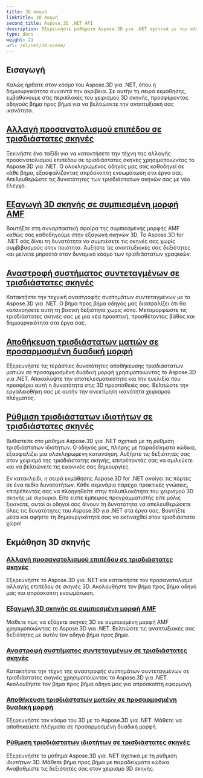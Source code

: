 ```yaml
---
title: 3D σκηνή
linktitle: 3D σκηνή
second_title: Aspose.3D .NET API
description: Εξερευνήστε μαθήματα Aspose.3D για .NET σχετικά με την αλλαγή του προσανατολισμού του επιπέδου, την εξαγωγή σκηνών σε συμπιεσμένη μορφή AMF, τα συστήματα συντεταγμένων αναστροφής και πολλά άλλα.
type: docs
weight: 21
url: /el/net/3d-scene/
---
```

## Εισαγωγή

Καλώς ήρθατε στον κόσμο του Aspose.3D για .NET, όπου η δημιουργικότητα συναντά την ακρίβεια. Σε αυτήν τη σειρά εκμάθησης, εμβαθύνουμε στις περιπλοκές του χειρισμού 3D σκηνής, προσφέροντας οδηγούς βήμα προς βήμα για να βελτιώσετε την αναπτυξιακή σας ικανότητα.

## [Αλλαγή προσανατολισμού επιπέδου σε τρισδιάστατες σκηνές](./change-plane-orientation/)

Ξεκινήστε ένα ταξίδι για να κατακτήσετε την τέχνη της αλλαγής προσανατολισμού επιπέδου σε τρισδιάστατες σκηνές χρησιμοποιώντας το Aspose.3D για .NET. Ο ολοκληρωμένος οδηγός μας σας καθοδηγεί σε κάθε βήμα, εξασφαλίζοντας απρόσκοπτη ενσωμάτωση στα έργα σας. Απελευθερώστε τις δυνατότητες των τρισδιάστατων σκηνών σας με νέο έλεγχο.

## [Εξαγωγή 3D σκηνής σε συμπιεσμένη μορφή AMF](./export-scene-compressed-amf/)

Βουτήξτε στη συναρπαστική σφαίρα της συμπιεσμένης μορφής AMF καθώς σας καθοδηγούμε στην εξαγωγή σκηνών 3D. Το Aspose.3D for .NET σάς δίνει τη δυνατότητα να συμπιέσετε τις σκηνές σας χωρίς συμβιβασμούς στην ποιότητα. Αυξήστε τις αναπτυξιακές σας δεξιότητες και μείνετε μπροστά στον δυναμικό κόσμο των τρισδιάστατων γραφικών.

## [Αναστροφή συστήματος συντεταγμένων σε τρισδιάστατες σκηνές](./flip-coordinate-system/)

Κατακτήστε την τεχνική αναστροφής συστημάτων συντεταγμένων με το Aspose.3D για .NET. Ο βήμα προς βήμα οδηγός μας διασφαλίζει ότι θα κατανοήσετε αυτή τη βασική δεξιότητα χωρίς κόπο. Μεταμορφώστε τις τρισδιάστατες σκηνές σας με μια νέα προοπτική, προσθέτοντας βάθος και δημιουργικότητα στα έργα σας.

## [Αποθήκευση τρισδιάστατων ματιών σε προσαρμοσμένη δυαδική μορφή](./save-3d-meshes-binary-format/)

Εξερευνήστε τις τεράστιες δυνατότητες αποθήκευσης τρισδιάστατων ματιών σε προσαρμοσμένη δυαδική μορφή χρησιμοποιώντας το Aspose.3D για .NET. Αποκαλύψτε την αποτελεσματικότητα και την ευελιξία που προσφέρει αυτή η δυνατότητα στις 3D προσπάθειές σας. Βελτιώστε την εργαλειοθήκη σας με αυτήν την ανεκτίμητη ικανότητα χειρισμού πλέγματος.

## [Ρύθμιση τρισδιάστατων ιδιοτήτων σε τρισδιάστατες σκηνές](./set-3d-properties/)

Βυθιστείτε στο μάθημα Aspose.3D για .NET σχετικά με τη ρύθμιση τρισδιάστατων ιδιοτήτων. Ο οδηγός μας, πλήρης με παραδείγματα κώδικα, εξασφαλίζει μια ολοκληρωμένη κατανόηση. Αυξήστε τις δεξιότητές σας στον χειρισμό της τρισδιάστατης σκηνής, επιτρέποντάς σας να σμιλεύετε και να βελτιώνετε τις εικονικές σας δημιουργίες.

Εν κατακλείδι, η σειρά εκμάθησης Aspose.3D for .NET ανοίγει τις πόρτες σε ένα πεδίο δυνατοτήτων. Κάθε σεμινάριο παρέχει πρακτικές γνώσεις, επιτρέποντάς σας να πλοηγηθείτε στην πολυπλοκότητα του χειρισμού 3D σκηνής με σιγουριά. Είτε είστε έμπειρος προγραμματιστής είτε μόλις ξεκινάτε, αυτοί οι οδηγοί σάς δίνουν τη δυνατότητα να απελευθερώσετε όλες τις δυνατότητες του Aspose.3D για .NET στα έργα σας. Βουτήξτε μέσα και αφήστε τη δημιουργικότητά σας να εκτιναχθεί στον τρισδιάστατο χώρο!
## Εκμάθηση 3D σκηνής
### [Αλλαγή προσανατολισμού επιπέδου σε τρισδιάστατες σκηνές](./change-plane-orientation/)
Εξερευνήστε το Aspose.3D για .NET και κατακτήστε τον προσανατολισμό αλλαγής επιπέδου σε σκηνές 3D. Ακολουθήστε τον βήμα προς βήμα οδηγό μας για απρόσκοπτη ενσωμάτωση.
### [Εξαγωγή 3D σκηνής σε συμπιεσμένη μορφή AMF](./export-scene-compressed-amf/)
Μάθετε πώς να εξάγετε σκηνές 3D σε συμπιεσμένη μορφή AMF χρησιμοποιώντας το Aspose.3D για .NET. Βελτιώστε τις αναπτυξιακές σας δεξιότητες με αυτόν τον οδηγό βήμα προς βήμα.
### [Αναστροφή συστήματος συντεταγμένων σε τρισδιάστατες σκηνές](./flip-coordinate-system/)
Κατακτήστε την τέχνη της αναστροφής συστημάτων συντεταγμένων σε τρισδιάστατες σκηνές χρησιμοποιώντας το Aspose.3D για .NET. Ακολουθήστε τον βήμα προς βήμα οδηγό μας για απρόσκοπτη εφαρμογή.
### [Αποθήκευση τρισδιάστατων ματιών σε προσαρμοσμένη δυαδική μορφή](./save-3d-meshes-binary-format/)
Εξερευνήστε τον κόσμο του 3D με το Aspose.3D για .NET. Μάθετε να αποθηκεύετε πλέγματα σε προσαρμοσμένη δυαδική μορφή.
### [Ρύθμιση τρισδιάστατων ιδιοτήτων σε τρισδιάστατες σκηνές](./set-3d-properties/)
Εξερευνήστε το μάθημα Aspose.3D για .NET σχετικά με τη ρύθμιση ιδιοτήτων 3D. Μάθετε βήμα προς βήμα με παραδείγματα κώδικα. Αναβαθμίστε τις δεξιότητές σας στον χειρισμό 3D σκηνής.